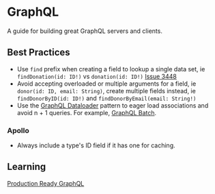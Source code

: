 # GraphQL

A guide for building great GraphQL servers and clients.

## Best Practices

* Use `find` prefix when creating a field to lookup a single data set, ie `findDonation(id: ID!)` vs `donation(id: ID!)`
[Issue 3448](https://github.com/BuoySoftware/BuoyRails/issues/3448)
* Avoid accepting overloaded or multiple arguments for a field, ie `donor(id: ID, email: String)`, create multiple fields instead, ie `findDonorByID(id: ID!)` and `findDonorByEmail(email: String!)`
* Use the [GraphQL Dataloader] pattern to eager load associations and avoid n + 1
  queries. For example, [GraphQL Batch].

### Apollo

* Always include a type's ID field if it has one for caching.

## Learning

[Production Ready GraphQL](https://book.productionreadygraphql.com)

[GraphQL Dataloader]: https://xuorig.medium.com/the-graphql-dataloader-pattern-visualized-3064a00f319f
[GraphQL Batch]: https://github.com/Shopify/graphql-batch
